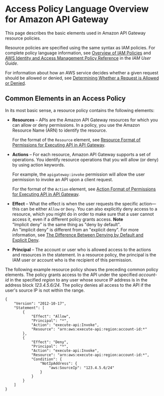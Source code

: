 # Access Policy Language Overview for Amazon API Gateway<a name="apigateway-control-access-policy-language-overview"></a>

This page describes the basic elements used in Amazon API Gateway resource policies\.

Resource policies are specified using the same syntax as IAM policies\. For complete policy language information, see [ Overview of IAM Policies](https://docs.aws.amazon.com/IAM/latest/UserGuide/access_policies.html) and [ AWS Identity and Access Management Policy Reference](https://docs.aws.amazon.com/IAM/latest/UserGuide/reference_policies.html) in the *IAM User Guide*\.

For information about how an AWS service decides whether a given request should be allowed or denied, see [Determining Whether a Request is Allowed or Denied](https://docs.aws.amazon.com/IAM/latest/UserGuide/reference_policies_evaluation-logic.html#policy-eval-denyallow)\.

## Common Elements in an Access Policy<a name="apigateway-common-elements-in-an-access-policy"></a>

In its most basic sense, a resource policy contains the following elements:
+ **Resources** – APIs are the Amazon API Gateway resources for which you can allow or deny permissions\. In a policy, you use the Amazon Resource Name \(ARN\) to identify the resource\.

  For the format of the `Resource` element, see [Resource Format of Permissions for Executing API in API Gateway](api-gateway-control-access-using-iam-policies-to-invoke-api.md#api-gateway-iam-policy-resource-format-for-executing-api)\.
+ **Actions** – For each resource, Amazon API Gateway supports a set of operations\. You identify resource operations that you will allow \(or deny\) by using action keywords\.

  For example, the `apigateway:invoke` permission will allow the user permission to invoke an API upon a client request\.

  For the format of the `Action` element, see [Action Format of Permissions for Executing API in API Gateway](api-gateway-control-access-using-iam-policies-to-invoke-api.md#api-gateway-iam-policy-action-format-for-executing-api)\.
+ **Effect** – What the effect is when the user requests the specific action—this can be either `Allow` or `Deny`\. You can also explicitly deny access to a resource, which you might do in order to make sure that a user cannot access it, even if a different policy grants access\. 
**Note**  
"Implicit deny" is the same thing as "deny by default"\.  
An "implicit deny" is different from an "explicit deny"\. For more information, see [The Difference Between Denying by Default and Explicit Deny](https://docs.aws.amazon.com/IAM/latest/UserGuide/reference_policies_evaluation-logic.html#AccessPolicyLanguage_Interplay)\.
+ **Principal** – The account or user who is allowed access to the actions and resources in the statement\. In a resource policy, the principal is the IAM user or account who is the recipient of this permission\.

The following example resource policy shows the preceding common policy elements\. The policy grants access to the API under the specified *account\-id* in the specified *region* to any user whose source IP address is in the address block *123\.4\.5\.6/24*\. The policy denies all access to the API if the user's source IP is not within the range\.

```
{
    "Version": "2012-10-17",
    "Statement": [
        {
            "Effect": "Allow",
            "Principal": "*",
            "Action": "execute-api:Invoke",
            "Resource": "arn:aws:execute-api:region:account-id:*"
        },
        {
            "Effect": "Deny",
            "Principal": "*",
            "Action": "execute-api:Invoke",
            "Resource": "arn:aws:execute-api:region:account-id:*",
            "Condition": {
                "NotIpAddress": {
                    "aws:SourceIp": "123.4.5.6/24"
                }
            }
        }
    ]
}
```